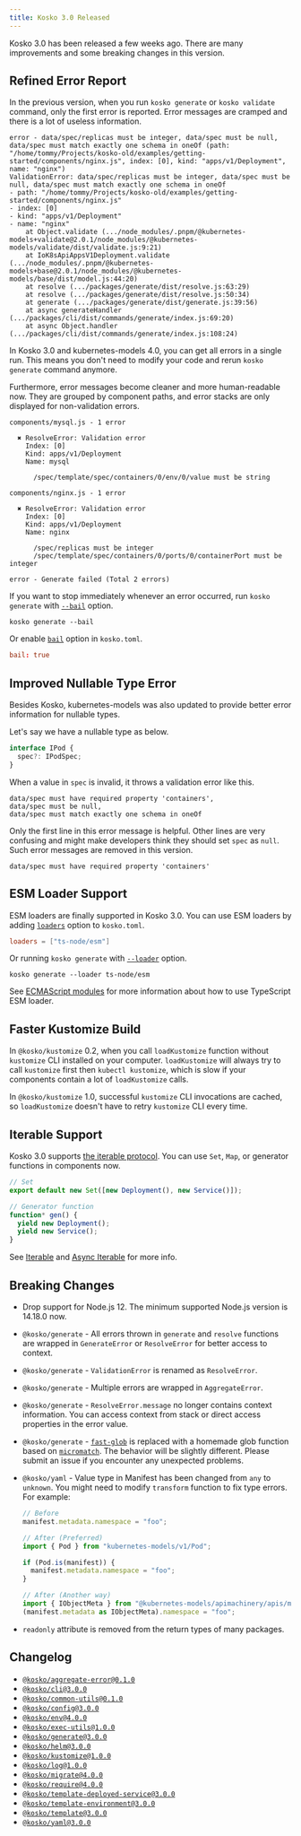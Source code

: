 ```yaml
---
title: Kosko 3.0 Released
---
```


Kosko 3.0 has been released a few weeks ago. There are many improvements and some breaking changes in this version.

## Refined Error Report

In the previous version, when you run `kosko generate` or `kosko validate` command, only the first error is reported. Error messages are cramped and there is a lot of useless information.

```
error - data/spec/replicas must be integer, data/spec must be null, data/spec must match exactly one schema in oneOf (path: "/home/tommy/Projects/kosko-old/examples/getting-started/components/nginx.js", index: [0], kind: "apps/v1/Deployment", name: "nginx")
ValidationError: data/spec/replicas must be integer, data/spec must be null, data/spec must match exactly one schema in oneOf
- path: "/home/tommy/Projects/kosko-old/examples/getting-started/components/nginx.js"
- index: [0]
- kind: "apps/v1/Deployment"
- name: "nginx"
    at Object.validate (.../node_modules/.pnpm/@kubernetes-models+validate@2.0.1/node_modules/@kubernetes-models/validate/dist/validate.js:9:21)
    at IoK8sApiAppsV1Deployment.validate (.../node_modules/.pnpm/@kubernetes-models+base@2.0.1/node_modules/@kubernetes-models/base/dist/model.js:44:20)
    at resolve (.../packages/generate/dist/resolve.js:63:29)
    at resolve (.../packages/generate/dist/resolve.js:50:34)
    at generate (.../packages/generate/dist/generate.js:39:56)
    at async generateHandler (.../packages/cli/dist/commands/generate/index.js:69:20)
    at async Object.handler (.../packages/cli/dist/commands/generate/index.js:108:24)
```

In Kosko 3.0 and kubernetes-models 4.0, you can get all errors in a single run. This means you don't need to modify your code and rerun `kosko generate` command anymore.

Furthermore, error messages become cleaner and more human-readable now. They are grouped by component paths, and error stacks are only displayed for non-validation errors.

```
components/mysql.js - 1 error

  ✖ ResolveError: Validation error
    Index: [0]
    Kind: apps/v1/Deployment
    Name: mysql

      /spec/template/spec/containers/0/env/0/value must be string

components/nginx.js - 1 error

  ✖ ResolveError: Validation error
    Index: [0]
    Kind: apps/v1/Deployment
    Name: nginx

      /spec/replicas must be integer
      /spec/template/spec/containers/0/ports/0/containerPort must be integer

error - Generate failed (Total 2 errors)
```

If you want to stop immediately whenever an error occurred, run `kosko generate` with [`--bail`](/docs/cli/generate#--bail) option.

```shell
kosko generate --bail
```

Or enable [`bail`](/docs/configuration#bail) option in `kosko.toml`.

```toml title="kosko.toml"
bail: true
```

## Improved Nullable Type Error

Besides Kosko, kubernetes-models was also updated to provide better error information for nullable types.

Let's say we have a nullable type as below.

```ts
interface IPod {
  spec?: IPodSpec;
}
```

When a value in `spec` is invalid, it throws a validation error like this.

```
data/spec must have required property 'containers',
data/spec must be null,
data/spec must match exactly one schema in oneOf
```

Only the first line in this error message is helpful. Other lines are very confusing and might make developers think they should set `spec` as `null`. Such error messages are removed in this version.

```
data/spec must have required property 'containers'
```

## ESM Loader Support

ESM loaders are finally supported in Kosko 3.0. You can use ESM loaders by adding [`loaders`](/docs/configuration#loaders) option to `kosko.toml`.

```toml title="kosko.toml"
loaders = ["ts-node/esm"]
```

Or running `kosko generate` with [`--loader`](/docs/cli/generate#--loader) option.

```shell
kosko generate --loader ts-node/esm
```

See [ECMAScript modules](/docs/ecmascript-modules#typescript) for more information about how to use TypeScript ESM loader.

## Faster Kustomize Build

In `@kosko/kustomize` 0.2, when you call `loadKustomize` function without `kustomize` CLI installed on your computer. `loadKustomize` will always try to call `kustomize` first then `kubectl kustomize`, which is slow if your components contain a lot of `loadKustomize` calls.

In `@kosko/kustomize` 1.0, successful `kustomize` CLI invocations are cached, so `loadKustomize` doesn't have to retry `kustomize` CLI every time.

## Iterable Support

Kosko 3.0 supports [the iterable protocol](https://developer.mozilla.org/en-US/docs/Web/JavaScript/Reference/Iteration_protocols#the_iterable_protocol). You can use `Set`, `Map`, or generator functions in components now.

```ts
// Set
export default new Set([new Deployment(), new Service()]);

// Generator function
function* gen() {
  yield new Deployment();
  yield new Service();
}
```

See [Iterable](/docs/components/#iterable) and [Async Iterable](/docs/components/#async-iterable) for more info.

## Breaking Changes

- Drop support for Node.js 12. The minimum supported Node.js version is 14.18.0 now.
- `@kosko/generate` - All errors thrown in `generate` and `resolve` functions are wrapped in `GenerateError` or `ResolveError` for better access to context.
- `@kosko/generate` - `ValidationError` is renamed as `ResolveError`.
- `@kosko/generate` - Multiple errors are wrapped in `AggregateError`.
- `@kosko/generate` - `ResolveError.message` no longer contains context information. You can access context from stack or direct access properties in the error value.
- `@kosko/generate` - [`fast-glob`](https://github.com/mrmlnc/fast-glob) is replaced with a homemade glob function based on [`micromatch`](https://github.com/micromatch/micromatch). The behavior will be slightly different. Please submit an issue if you encounter any unexpected problems.
- `@kosko/yaml` - Value type in Manifest has been changed from `any` to `unknown`. You might need to modify `transform` function to fix type errors. For example:

  ```ts
  // Before
  manifest.metadata.namespace = "foo";

  // After (Preferred)
  import { Pod } from "kubernetes-models/v1/Pod";

  if (Pod.is(manifest)) {
    manifest.metadata.namespace = "foo";
  }

  // After (Another way)
  import { IObjectMeta } from "@kubernetes-models/apimachinery/apis/meta/v1/ObjectMeta";
  (manifest.metadata as IObjectMeta).namespace = "foo";
  ```

- `readonly` attribute is removed from the return types of many packages.

## Changelog

- [`@kosko/aggregate-error@0.1.0`](https://github.com/tommy351/kosko/releases/tag/%40kosko%2Faggregate-error%400.1.0)
- [`@kosko/cli@3.0.0`](https://github.com/tommy351/kosko/releases/tag/%40kosko%2Fcli%403.0.0)
- [`@kosko/common-utils@0.1.0`](https://github.com/tommy351/kosko/releases/tag/%40kosko%2Fcommon-utils%400.1.0)
- [`@kosko/config@3.0.0`](https://github.com/tommy351/kosko/releases/tag/%40kosko%2Fconfig%403.0.0)
- [`@kosko/env@4.0.0`](https://github.com/tommy351/kosko/releases/tag/%40kosko%2Fenv%404.0.0)
- [`@kosko/exec-utils@1.0.0`](https://github.com/tommy351/kosko/releases/tag/%40kosko%2Fexec-utils%401.0.0)
- [`@kosko/generate@3.0.0`](https://github.com/tommy351/kosko/releases/tag/%40kosko%2Fgenerate%403.0.0)
- [`@kosko/helm@3.0.0`](https://github.com/tommy351/kosko/releases/tag/%40kosko%2Fhelm%403.0.0)
- [`@kosko/kustomize@1.0.0`](https://github.com/tommy351/kosko/releases/tag/%40kosko%2Fkustomize%401.0.0)
- [`@kosko/log@1.0.0`](https://github.com/tommy351/kosko/releases/tag/%40kosko%2Flog%401.0.0)
- [`@kosko/migrate@4.0.0`](https://github.com/tommy351/kosko/releases/tag/%40kosko%2Fmigrate%404.0.0)
- [`@kosko/require@4.0.0`](https://github.com/tommy351/kosko/releases/tag/%40kosko%2Frequire%404.0.0)
- [`@kosko/template-deployed-service@3.0.0`](https://github.com/tommy351/kosko/releases/tag/%40kosko%2Ftemplate-deployed-service%403.0.0)
- [`@kosko/template-environment@3.0.0`](https://github.com/tommy351/kosko/releases/tag/%40kosko%2Ftemplate-environment%403.0.0)
- [`@kosko/template@3.0.0`](https://github.com/tommy351/kosko/releases/tag/%40kosko%2Ftemplate%403.0.0)
- [`@kosko/yaml@3.0.0`](https://github.com/tommy351/kosko/releases/tag/%40kosko%2Fyaml%403.0.0)
